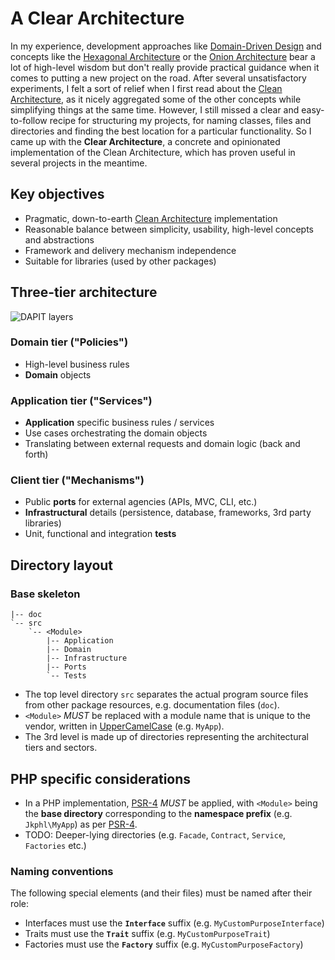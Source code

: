# A Clear Architecture

In my experience, development approaches like [Domain-Driven Design](https://en.wikipedia.org/wiki/Domain-driven_design) and concepts like the [Hexagonal Architecture](http://alistair.cockburn.us/Hexagonal+architecture) or the [Onion Architecture](http://jeffreypalermo.com/blog/the-onion-architecture-part-1/) bear a lot of high-level wisdom but don't really provide practical guidance when it comes to putting a new project on the road. After several unsatisfactory experiments, I felt a sort of relief when I first read about the [Clean Architecture](https://8thlight.com/blog/uncle-bob/2012/08/13/the-clean-architecture.html "The Clean Architecture by Bob Martin"), as it nicely aggregated some of the other concepts while simplifying things at the same time. However, I still missed a clear and easy-to-follow recipe for structuring my projects, for naming classes, files and directories and finding the best location for a particular functionality. So I came up with the **Clear Architecture**, a concrete and opinionated implementation of the Clean Architecture, which has proven useful in several projects in the meantime.  


## Key objectives

* Pragmatic, down-to-earth [Clean Architecture](https://8thlight.com/blog/uncle-bob/2012/08/13/the-clean-architecture.html "The Clean Architecture by Bob Martin") implementation
* Reasonable balance between simplicity, usability, high-level concepts and abstractions
* Framework and delivery mechanism independence
* Suitable for libraries (used by other packages)

## Three-tier architecture

![DAPIT layers](https://rawgit.com/jkphl/generator-cleanphp/master/doc/dapit-layers.svg)

### Domain tier ("Policies")

* High-level business rules
* **Domain** objects

### Application tier ("Services")

* **Application** specific business rules / services
* Use cases orchestrating the domain objects
* Translating between external requests and domain logic (back and forth)

### Client tier ("Mechanisms")
* Public **ports** for external agencies (APIs, MVC, CLI, etc.)
* **Infrastructural** details (persistence, database, frameworks, 3rd party libraries)
* Unit, functional and integration **tests**  


## Directory layout

### Base skeleton

```
|-- doc
`-- src
    `-- <Module> 
        |-- Application
        |-- Domain
        |-- Infrastructure
        |-- Ports
        `-- Tests
```

* The top level directory `src` separates the actual program source files from other package resources, e.g. documentation files (`doc`). 
* `<Module>` *MUST* be replaced with a module name that is unique to the vendor, written in [UpperCamelCase] (e.g. `MyApp`).
* The 3rd level is made up of directories representing the architectural tiers and sectors.

## PHP specific considerations

* In a PHP implementation, [PSR-4] *MUST* be applied, with `<Module>` being the **base directory** corresponding to the **namespace prefix** (e.g. `Jkphl\MyApp`) as per [PSR-4].
* TODO: Deeper-lying directories (e.g. `Facade`, `Contract`, `Service`, `Factories` etc.) 

### Naming conventions

The following special elements (and their files) must be named after their role:

* Interfaces must use the **`Interface`** suffix (e.g. `MyCustomPurposeInterface`)
* Traits must use the **`Trait`** suffix (e.g. `MyCustomPurposeTrait`)
* Factories must use the **`Factory`** suffix (e.g. `MyCustomPurposeFactory`)

[RFC 2119]: http://tools.ietf.org/html/rfc2119
[UpperCamelCase]: https://en.wikipedia.org/wiki/Camel_case
[PSR-4]: http://www.php-fig.org/psr/psr-4/
